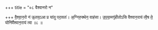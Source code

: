 +++
title = "०८ वैश्वानरो न"

+++
वै॒श्वा॒न॒रो न॑ ऊ॒तय॒ऽआ प्र या॑तु परा॒वतः॑। अ॒ग्निरु॒क्थेन॒ वाह॑सा। उ॒प॒या॒मगृ॑हीतोऽसि वैश्वान॒राय॑ त्वै॒ष ते॒ योनि॑र्वैश्वान॒राय॑ त्वा ॥८ ॥